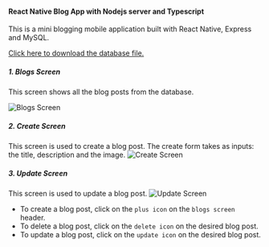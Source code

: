 #### React Native Blog App with Nodejs server and Typescript

This is a mini blogging mobile application built with React Native, Express and MySQL.

[Click here to download the database file.](./blog.sql)

##### 1. Blogs Screen

This screen shows all the blog posts from the database.

![Blogs Screen](./client/assets/blogs.png)

##### 2. Create Screen
This screen is used to create a blog post. The create form takes as inputs: the title, description and the image.
![Create Screen](./client/assets/create-blog.png)

##### 3. Update Screen
This screen is used to update a blog post.
![Update Screen](./client/assets/update-blog.png)

 - To create a blog post, click on the `plus icon` on the `blogs screen` header.
 - To delete a blog post, click on the `delete icon` on the desired blog post.
 - To update a blog post, click on the `update icon` on the desired blog post.

